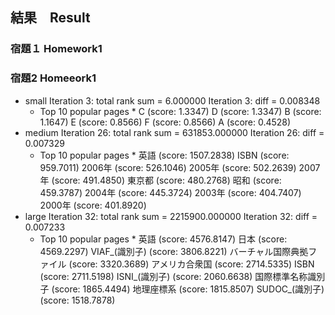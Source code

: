 ## 結果　Result
  ### 宿題１ Homework1
  
  ### 宿題2 Homeeork1
  * small
    Iteration 3: total rank sum = 6.000000
    Iteration 3: diff = 0.008348
    * Top 10 popular pages *
    C (score: 1.3347)
    D (score: 1.3347)
    B (score: 1.1647)
    E (score: 0.8566)
    F (score: 0.8566)
    A (score: 0.4528)
  * medium
    Iteration 26: total rank sum = 631853.000000
    Iteration 26: diff = 0.007329
    * Top 10 popular pages *
    英語 (score: 1507.2838)
    ISBN (score: 959.7011)
    2006年 (score: 526.1046)
    2005年 (score: 502.2639)
    2007年 (score: 491.4850)
    東京都 (score: 480.2768)
    昭和 (score: 459.3787)
    2004年 (score: 445.3724)
    2003年 (score: 404.7407)
    2000年 (score: 401.8920)
  * large
    Iteration 32: total rank sum = 2215900.000000
    Iteration 32: diff = 0.007233
    * Top 10 popular pages *
    英語 (score: 4576.8147)
    日本 (score: 4569.2297)
    VIAF_(識別子) (score: 3806.8221)
    バーチャル国際典拠ファイル (score: 3320.3689)
    アメリカ合衆国 (score: 2714.5335)
    ISBN (score: 2711.5198)
    ISNI_(識別子) (score: 2060.6638)
    国際標準名称識別子 (score: 1865.4494)
    地理座標系 (score: 1815.8507)
    SUDOC_(識別子) (score: 1518.7878)
    
